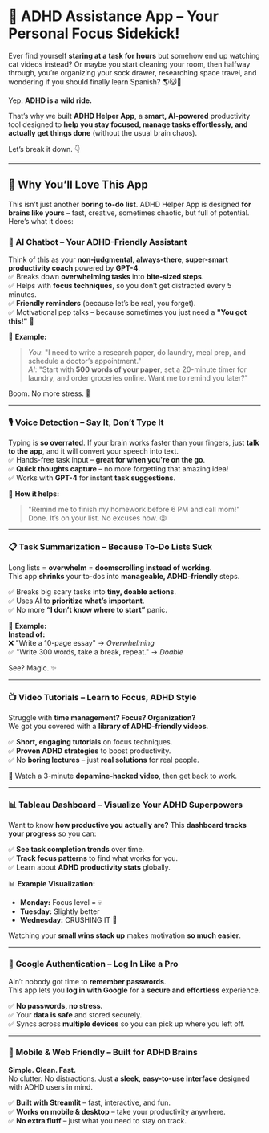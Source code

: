 # 🧠 ADHD Assistance App – Your Personal Focus Sidekick!

Ever find yourself **staring at a task for hours** but somehow end up watching cat videos instead? Or maybe you start cleaning your room, then halfway through, you’re organizing your sock drawer, researching space travel, and wondering if you should finally learn Spanish? 🌎🐱🚀  

Yep. **ADHD is a wild ride.**  

That’s why we built **ADHD Helper App**, a **smart, AI-powered** productivity tool designed to **help you stay focused, manage tasks effortlessly, and actually get things done** (without the usual brain chaos).  

Let’s break it down. 👇  

---

## 🚀 Why You’ll Love This App
This isn’t just another **boring to-do list**. ADHD Helper App is designed **for brains like yours** – fast, creative, sometimes chaotic, but full of potential. Here’s what it does:

### 🧠 AI Chatbot – Your ADHD-Friendly Assistant
Think of this as your **non-judgmental, always-there, super-smart productivity coach** powered by **GPT-4**.  
✅ Breaks down **overwhelming tasks** into **bite-sized steps**.  
✅ Helps with **focus techniques**, so you don’t get distracted every 5 minutes.  
✅ **Friendly reminders** (because let’s be real, you forget).  
✅ Motivational pep talks – because sometimes you just need a **"You got this!"** 🙌  

💬 **Example:**  
> _You_: "I need to write a research paper, do laundry, meal prep, and schedule a doctor’s appointment."  
> _AI_: "Start with **500 words of your paper**, set a 20-minute timer for laundry, and order groceries online. Want me to remind you later?"  

Boom. No more stress. 🎯  

---

### 🎙️ Voice Detection – Say It, Don’t Type It
Typing is **so overrated**. If your brain works faster than your fingers, just **talk to the app**, and it will convert your speech into text.  
✅ Hands-free task input – **great for when you're on the go**.  
✅ **Quick thoughts capture** – no more forgetting that amazing idea!  
✅ Works with **GPT-4** for instant **task suggestions**.  

🤖 **How it helps:**  
> "Remind me to finish my homework before 6 PM and call mom!"  
> Done. It’s on your list. No excuses now. 😜  

---

### 📋 Task Summarization – Because To-Do Lists Suck
Long lists = **overwhelm** = **doomscrolling instead of working**.  
This app **shrinks** your to-dos into **manageable, ADHD-friendly** steps.  

✅ Breaks big scary tasks into **tiny, doable actions**.  
✅ Uses AI to **prioritize what’s important**.  
✅ No more **“I don’t know where to start”** panic.  

🎯 **Example:**  
**Instead of:**  
❌ "Write a 10-page essay" → *Overwhelming*  
✅ "Write 300 words, take a break, repeat." → *Doable*  

See? Magic. ✨  

---

### 📺 Video Tutorials – Learn to Focus, ADHD Style
Struggle with **time management? Focus? Organization?**  
We got you covered with a **library of ADHD-friendly videos**.  

✅ **Short, engaging tutorials** on focus techniques.  
✅ **Proven ADHD strategies** to boost productivity.  
✅ No **boring lectures** – just **real solutions** for real people.  

🚀 Watch a 3-minute **dopamine-hacked video**, then get back to work.  

---

### 📊 Tableau Dashboard – Visualize Your ADHD Superpowers
Want to know **how productive you actually are?** This **dashboard tracks your progress** so you can:  

✅ **See task completion trends** over time.  
✅ **Track focus patterns** to find what works for you.  
✅ Learn about **ADHD productivity stats** globally.  

📊 **Example Visualization:**  
- **Monday:** Focus level = 💀  
- **Tuesday:** Slightly better  
- **Wednesday:** CRUSHING IT 🎉  

Watching your **small wins stack up** makes motivation **so much easier**.  

---

### 🔐 Google Authentication – Log In Like a Pro
Ain’t nobody got time to **remember passwords**.  
This app lets you **log in with Google** for a **secure and effortless** experience.  

✅ **No passwords, no stress.**  
✅ Your **data is safe** and stored securely.  
✅ Syncs across **multiple devices** so you can pick up where you left off.  

---

### 📱 Mobile & Web Friendly – Built for ADHD Brains
**Simple. Clean. Fast.**  
No clutter. No distractions. Just **a sleek, easy-to-use interface** designed with ADHD users in mind.  

✅ **Built with Streamlit** – fast, interactive, and fun.  
✅ **Works on mobile & desktop** – take your productivity anywhere.  
✅ **No extra fluff** – just what you need to stay on track.  

